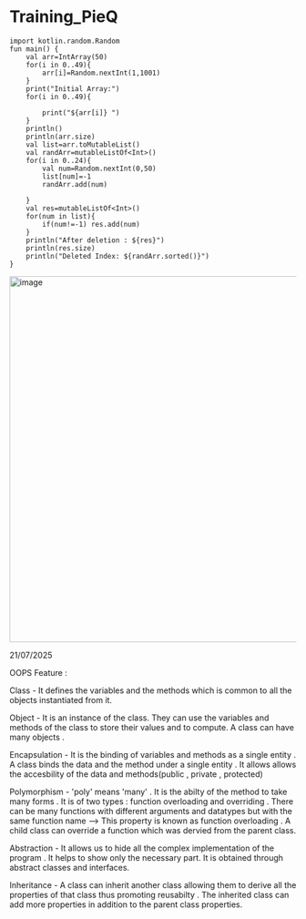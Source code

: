 # Training_PieQ

```
import kotlin.random.Random
fun main() {
    val arr=IntArray(50)
    for(i in 0..49){
        arr[i]=Random.nextInt(1,1001)
    }
    print("Initial Array:")
    for(i in 0..49){

        print("${arr[i]} ")
    }
    println()
    println(arr.size)
    val list=arr.toMutableList()
    val randArr=mutableListOf<Int>()
    for(i in 0..24){
        val num=Random.nextInt(0,50)
        list[num]=-1
        randArr.add(num)

    }
    val res=mutableListOf<Int>()
    for(num in list){
        if(num!=-1) res.add(num)
    }
    println("After deletion : ${res}")
    println(res.size)
    println("Deleted Index: ${randArr.sorted()}")
}
```

<img width="1911" height="643" alt="image" src="https://github.com/user-attachments/assets/93217a5c-0d0b-418f-bd4b-0024e03d5f94" />








21/07/2025


OOPS Feature :

Class - It defines the variables and the methods which is common to all the objects instantiated from it.

Object - It is an instance of the class. They can use the variables and methods of the class to store their values and to compute. A class can have many objects . 

Encapsulation - It is the binding of variables and methods as a single entity . A class binds the data and the method under a single entity . It allows allows the accesbility of the data and methods(public , private , protected)

Polymorphism - 'poly' means 'many' . It is the abilty of the method to take many forms . It is of two types : function overloading and overriding . There can be many functions with different arguments and datatypes but with the same function name  --> This property is known as function overloading . A child class can override a function which was dervied from the parent class.

Abstraction - It allows us to hide all the complex implementation of the program . It helps to show only the necessary part. It is obtained through abstract classes and interfaces.

Inheritance - A class can inherit another class allowing them to derive all the properties of that class thus promoting reusabilty . The inherited class can add more properties in addition to the parent class properties. 
